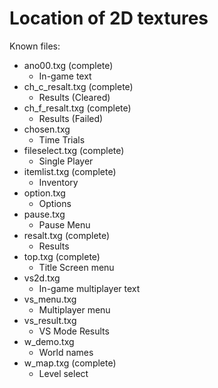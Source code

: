 # Location of 2D textures

Known files:
- ano00.txg (complete)
    - In-game text
- ch_c_resalt.txg (complete)
    - Results (Cleared)
- ch_f_resalt.txg (complete)
    - Results (Failed)
- chosen.txg
    - Time Trials
- fileselect.txg (complete)
    - Single Player
- itemlist.txg (complete)
    - Inventory
- option.txg
    - Options
- pause.txg
    - Pause Menu
- resalt.txg (complete)
    -  Results
- top.txg (complete)
    - Title Screen menu
- vs2d.txg
    - In-game multiplayer text
- vs_menu.txg 
    - Multiplayer menu
- vs_result.txg
    - VS Mode Results
- w_demo.txg
    - World names
- w_map.txg (complete)
    - Level select
